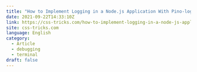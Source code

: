 ```yaml
---
title: "How to Implement Logging in a Node.js Application With Pino-logger"
date: 2021-09-22T14:33:10Z
link: https://css-tricks.com/how-to-implement-logging-in-a-node-js-application-with-pino-logger/?utm_medium=RSS&utm_source=news.12bit.vn
site: css-tricks.com
language: English
category:
  - Article
  - debugging
  - terminal
draft: false
---
```

